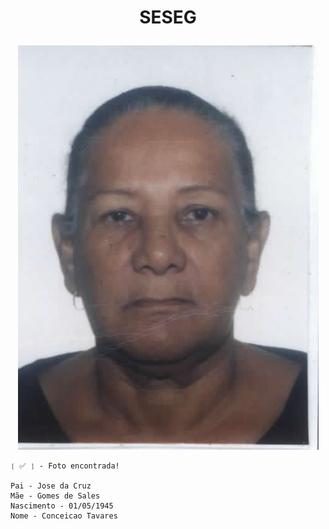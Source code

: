 # <p align="center">SESEG

<p align="center">
  <img src="https://github.com/LuarSearch/LuarSearch/blob/main/asserts/eWsP-4nuH-c6Cu-Zy9t-foto.jpg">
</p>

```
❲ ✅ ❳ - Foto encontrada!

Pai - Jose da Cruz
Mãe - Gomes de Sales
Nascimento - 01/05/1945
Nome - Conceicao Tavares
```
